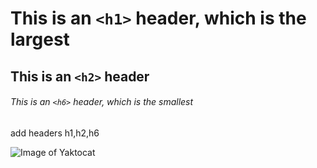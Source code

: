 # This is an `<h1>` header, which is the largest

## This is an `<h2>` header

###### This is an `<h6>` header, which is the smallest

add headers h1,h2,h6

![Image of Yaktocat](https://octodex.github.com/images/yaktocat.png)
